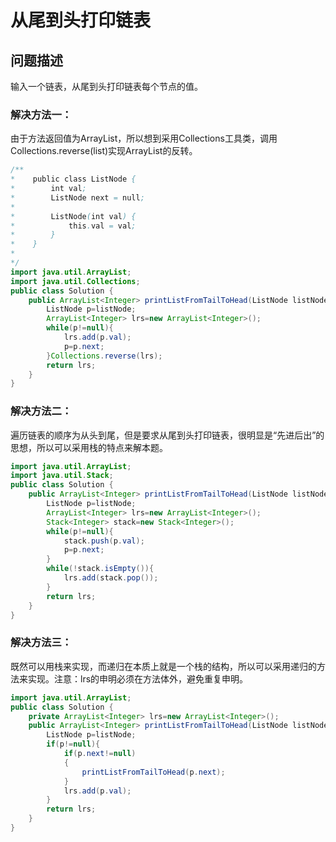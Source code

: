 # 从尾到头打印链表
## 问题描述
输入一个链表，从尾到头打印链表每个节点的值。
### 解决方法一：
由于方法返回值为ArrayList<Integer>，所以想到采用Collections工具类，调用Collections.reverse(list)实现ArrayList的反转。
```java
/**
*    public class ListNode {
*        int val;
*        ListNode next = null;
*
*        ListNode(int val) {
*            this.val = val;
*        }
*    }
*
*/
import java.util.ArrayList;
import java.util.Collections;
public class Solution {
    public ArrayList<Integer> printListFromTailToHead(ListNode listNode) {
        ListNode p=listNode;
       	ArrayList<Integer> lrs=new ArrayList<Integer>();
        while(p!=null){
            lrs.add(p.val);
            p=p.next;
        }Collections.reverse(lrs);
        return lrs;
    }
}
```
### 解决方法二：
遍历链表的顺序为从头到尾，但是要求从尾到头打印链表，很明显是“先进后出”的思想，所以可以采用栈的特点来解本题。
```java
import java.util.ArrayList;
import java.util.Stack;
public class Solution {
    public ArrayList<Integer> printListFromTailToHead(ListNode listNode) {
        ListNode p=listNode;
       	ArrayList<Integer> lrs=new ArrayList<Integer>();
        Stack<Integer> stack=new Stack<Integer>();
        while(p!=null){
            stack.push(p.val);
            p=p.next;
        }
        while(!stack.isEmpty()){
            lrs.add(stack.pop());
        }
        return lrs;
    }
}
```
### 解决方法三：
既然可以用栈来实现，而递归在本质上就是一个栈的结构，所以可以采用递归的方法来实现。注意：lrs的申明必须在方法体外，避免重复申明。
```java
import java.util.ArrayList;
public class Solution {
    private ArrayList<Integer> lrs=new ArrayList<Integer>();
    public ArrayList<Integer> printListFromTailToHead(ListNode listNode) {
        ListNode p=listNode;
        if(p!=null){
            if(p.next!=null)
            {
                printListFromTailToHead(p.next);
            }
            lrs.add(p.val);
        }
        return lrs;
    }
}
```

